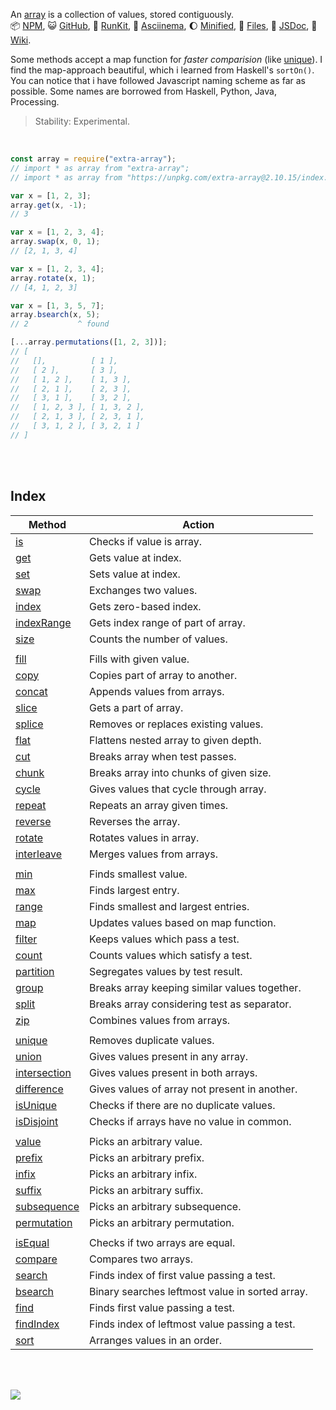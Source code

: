 An [array] is a collection of values, stored contiguously.<br>
:package: [NPM](https://www.npmjs.com/package/extra-array),
:smiley_cat: [GitHub](https://github.com/orgs/nodef/packages?repo_name=extra-array),
:running: [RunKit](https://npm.runkit.com/extra-array),
:vhs: [Asciinema](undefined),
:moon: [Minified](https://www.npmjs.com/package/extra-array.min),
:scroll: [Files](https://unpkg.com/extra-array/),
:newspaper: [JSDoc](https://nodef.github.io/extra-array/),
:blue_book: [Wiki](https://github.com/nodef/extra-array/wiki/).

Some methods accept a map function for *faster comparision* (like [unique]).
I find the map-approach beautiful, which i learned from Haskell's `sortOn()`.
You can notice that i have followed Javascript naming scheme as far as possible.
Some names are borrowed from Haskell, Python, Java, Processing.

> Stability: Experimental.

<br>

```javascript
const array = require("extra-array");
// import * as array from "extra-array";
// import * as array from "https://unpkg.com/extra-array@2.10.15/index.mjs"; (deno)

var x = [1, 2, 3];
array.get(x, -1);
// 3

var x = [1, 2, 3, 4];
array.swap(x, 0, 1);
// [2, 1, 3, 4]

var x = [1, 2, 3, 4];
array.rotate(x, 1);
// [4, 1, 2, 3]

var x = [1, 3, 5, 7];
array.bsearch(x, 5);
// 2           ^ found

[...array.permutations([1, 2, 3])];
// [
//   [],          [ 1 ],
//   [ 2 ],       [ 3 ],
//   [ 1, 2 ],    [ 1, 3 ],
//   [ 2, 1 ],    [ 2, 3 ],
//   [ 3, 1 ],    [ 3, 2 ],
//   [ 1, 2, 3 ], [ 1, 3, 2 ],
//   [ 2, 1, 3 ], [ 2, 3, 1 ],
//   [ 3, 1, 2 ], [ 3, 2, 1 ]
// ]
```

<br>
<br>


## Index

| Method                | Action
|-----------------------|-------
| [is]                  | Checks if value is array.
| [get]                 | Gets value at index.
| [set]                 | Sets value at index.
| [swap]                | Exchanges two values.
| [index]               | Gets zero-based index.
| [indexRange]          | Gets index range of part of array.
| [size]                | Counts the number of values.
|                       |
| [fill]                | Fills with given value.
| [copy]                | Copies part of array to another.
| [concat]              | Appends values from arrays.
| [slice]               | Gets a part of array.
| [splice]              | Removes or replaces existing values.
| [flat]                | Flattens nested array to given depth.
| [cut]                 | Breaks array when test passes.
| [chunk]               | Breaks array into chunks of given size.
| [cycle]               | Gives values that cycle through array.
| [repeat]              | Repeats an array given times.
| [reverse]             | Reverses the array.
| [rotate]              | Rotates values in array.
| [interleave]          | Merges values from arrays.
|                       |
| [min]                 | Finds smallest value.
| [max]                 | Finds largest entry.
| [range]               | Finds smallest and largest entries.
| [map]                 | Updates values based on map function.
| [filter]              | Keeps values which pass a test.
| [count]               | Counts values which satisfy a test.
| [partition]           | Segregates values by test result.
| [group]               | Breaks array keeping similar values together.
| [split]               | Breaks array considering test as separator.
| [zip]                 | Combines values from arrays.
|                       |
| [unique]              | Removes duplicate values.
| [union]               | Gives values present in any array.
| [intersection]        | Gives values present in both arrays.
| [difference]          | Gives values of array not present in another.
| [isUnique]            | Checks if there are no duplicate values.
| [isDisjoint]          | Checks if arrays have no value in common.
|                       |
| [value]               | Picks an arbitrary value.
| [prefix]              | Picks an arbitrary prefix.
| [infix]               | Picks an arbitrary infix.
| [suffix]              | Picks an arbitrary suffix.
| [subsequence]         | Picks an arbitrary subsequence.
| [permutation]         | Picks an arbitrary permutation.
|                       |
| [isEqual]             | Checks if two arrays are equal.
| [compare]             | Compares two arrays.
| [search]              | Finds index of first value passing a test.
| [bsearch]             | Binary searches leftmost value in sorted array.
| [find]                | Finds first value passing a test.
| [findIndex]           | Finds index of leftmost value passing a test.
| [sort]                | Arranges values in an order.

<br>
<br>

[![](https://img.youtube.com/vi/VYOOiIJeBOA/maxresdefault.jpg)](https://www.youtube.com/watch?v=VYOOiIJeBOA)

[array]: https://developer.mozilla.org/en-US/docs/Web/JavaScript/Reference/Global_Objects/Array
[browserify]: https://www.npmjs.com/package/browserify
[rollup]: https://www.npmjs.com/package/rollup
[uglify-js]: https://www.npmjs.com/package/uglify-js
[bsearch]: https://github.com/nodef/extra-array/wiki/bsearch
[chunk]: https://github.com/nodef/extra-array/wiki/chunk
[compare]: https://github.com/nodef/extra-array/wiki/compare
[concat]: https://github.com/nodef/extra-array/wiki/concat
[copy]: https://github.com/nodef/extra-array/wiki/copy
[count]: https://github.com/nodef/extra-array/wiki/count
[cut]: https://github.com/nodef/extra-array/wiki/cut
[cycle]: https://github.com/nodef/extra-array/wiki/cycle
[difference]: https://github.com/nodef/extra-array/wiki/difference
[fill]: https://github.com/nodef/extra-array/wiki/fill
[filter]: https://github.com/nodef/extra-array/wiki/filter
[find]: https://github.com/nodef/extra-array/wiki/find
[findIndex]: https://github.com/nodef/extra-array/wiki/findIndex
[flat]: https://github.com/nodef/extra-array/wiki/flat
[get]: https://github.com/nodef/extra-array/wiki/get
[group]: https://github.com/nodef/extra-array/wiki/group
[index]: https://github.com/nodef/extra-array/wiki/index
[indexRange]: https://github.com/nodef/extra-array/wiki/indexRange
[infix]: https://github.com/nodef/extra-array/wiki/infix
[infixes]: https://github.com/nodef/extra-array/wiki/infixes
[interleave]: https://github.com/nodef/extra-array/wiki/interleave
[intersection]: https://github.com/nodef/extra-array/wiki/intersection
[is]: https://github.com/nodef/extra-array/wiki/is
[isDisjoint]: https://github.com/nodef/extra-array/wiki/isDisjoint
[isEqual]: https://github.com/nodef/extra-array/wiki/isEqual
[isInfix]: https://github.com/nodef/extra-array/wiki/isInfix
[isPermutation]: https://github.com/nodef/extra-array/wiki/isPermutation
[isPrefix]: https://github.com/nodef/extra-array/wiki/isPrefix
[isSubsequence]: https://github.com/nodef/extra-array/wiki/isSubsequence
[isSuffix]: https://github.com/nodef/extra-array/wiki/isSuffix
[isUnique]: https://github.com/nodef/extra-array/wiki/isUnique
[map]: https://github.com/nodef/extra-array/wiki/map
[max]: https://github.com/nodef/extra-array/wiki/max
[min]: https://github.com/nodef/extra-array/wiki/min
[partition]: https://github.com/nodef/extra-array/wiki/partition
[permutation]: https://github.com/nodef/extra-array/wiki/permutation
[permutations]: https://github.com/nodef/extra-array/wiki/permutations
[prefix]: https://github.com/nodef/extra-array/wiki/prefix
[prefixes]: https://github.com/nodef/extra-array/wiki/prefixes
[range]: https://github.com/nodef/extra-array/wiki/range
[repeat]: https://github.com/nodef/extra-array/wiki/repeat
[reverse]: https://github.com/nodef/extra-array/wiki/reverse
[rotate]: https://github.com/nodef/extra-array/wiki/rotate
[search]: https://github.com/nodef/extra-array/wiki/search
[set]: https://github.com/nodef/extra-array/wiki/set
[slice]: https://github.com/nodef/extra-array/wiki/slice
[sort]: https://github.com/nodef/extra-array/wiki/sort
[splice]: https://github.com/nodef/extra-array/wiki/splice
[split]: https://github.com/nodef/extra-array/wiki/split
[subsequence]: https://github.com/nodef/extra-array/wiki/subsequence
[subsequences]: https://github.com/nodef/extra-array/wiki/subsequences
[suffix]: https://github.com/nodef/extra-array/wiki/suffix
[suffixes]: https://github.com/nodef/extra-array/wiki/suffixes
[swap]: https://github.com/nodef/extra-array/wiki/swap
[union]: https://github.com/nodef/extra-array/wiki/union
[unique]: https://github.com/nodef/extra-array/wiki/unique
[unshift]: https://github.com/nodef/extra-array/wiki/unshift
[zip]: https://github.com/nodef/extra-array/wiki/zip
[size]: https://github.com/nodef/extra-array/wiki/size
[value]: https://github.com/nodef/extra-array/wiki/value
